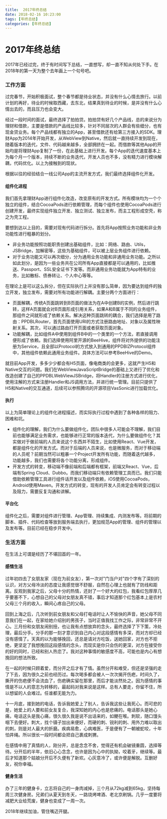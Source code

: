 ```yaml
---
title:  2017年终总结
date: 2018-02-16 10:23:00
tags: [年终总结]
categories: [年终总结]
---
```


# 2017年终总结

2017年已经过完，终于有时间写下总结，一直想写，却一直不知从何处下手。在2018年的第一天为整个去年画上一个句号吧。

### 工作方面

过完春节，开始积极面试，整个春节都是待业状态，并没有什么心情去旅行。以前计划的再好，待业的时候取西藏，去东北，结果真到待业的时候，是并没有什么心情出去的，而且压力也会变大。

经过一段时间的面试，最终选择了拍拍贷。拍拍贷有好几个产品线，总的来说分为理财和借款，主要是借款的产品线比较多，针对不同层次的人群会有些细分，也有现金贷业务。每个产品线都有独立的App，甚至借款还有给第三方接入的SDK。理财App为2014年开始开发，从WebView到Native，然后就一直持续开发到现在，随着版本的迭代，文件、代码越来越多，全部拥挤在一起。而借款等其他App的开始均是将理财App复制了一份，在此基础上进行开发。每个App的迭代速度基本上为每个月一个版本，持续不断的业务迭代，开发人员也不多，没有精力进行模块解耦，代码优化。以上为接触到的现状。

根据以往的经验结合一线公司App的主流开发方式，我们最终选择组件化开发。

#### 组件化进程

我们首先拿理财App进行组件化改造，改变原有的开发方式。所有模块均为一个个独立的组件，结合CocoaPods进行依赖管理，而每个组件也使用CocoaPods进行创建开发，最终实现组件独立开发、独立测试、独立发布，而主工程形成空壳，称之为壳工程。

要想到达以上目的，需要对现有代码进行拆分。首先将App按照业务功能和非业务功能性进行粗暴的划分。

- 非业务功能按照功能职责创建出基础组件，比如：网络、路由、Utils，JSBridge，加解密等，这些为基础组件，可以被上层业务组件进行依赖。
- 对于业务功能又可以再次细分，分为通用业务功能和非通用业务功能。之所以如此划分，是因为一些业务共在公司所有App直接都是可以通用的，比如推送、Passport、SSL安全证书下发等。而非通用业务功能就为App特有的业务，比如散标、债券转让、个人中心等等。

在理论上是可以这么拆分，但在实际执行上并没有那么简单，因为要达到组件的独立开发，独立发布，需要对所有功能进行解耦。主要分两个方面进行：

- 页面解耦，传统A页面跳转到B页面的做法为在A中创建B的实例，然后进行跳转，这样A页面就会对B页面形成引用关系，如果A和B属于不同的业务组件，那组件之间就形成了依赖关系。解决这种页面跳转的耦合，我们选择是用了路由：PPDBLRouter，首先页面使用URI的方式注册路由地址、对象以及属性映射关系。其次，可以通过路由打开页面或者获取页面对象。
- 功能解耦，比如组件A中使用到组件B中的一个类里的一个方法，若直接调用便形成了依赖。我们选择使用阿里开源的BeeHive，组件将对外提供的功能注册为Service，且全部以Protocol的方式放入到通用的PPDBIZProtocol组件中，其他组件依赖此通用业务组件。具体方法可以参考BeeHive的Demo。

就目前App开发，多多少少都会有H5页面，像电商类的会更多，这就产生H5和Native交互的问题。我们在WebViewJavaScriptBridge的基础上又进行了优化和改造创建了自己的PPDBLWebViewJSBridge，将Handler的注册方式进行优化，使用注解的方式来注册Handler和JS调用方法，并进行统一管理。目前只提供了H5和Native的交互通道，后续可以参照腾讯的开源项目VasSonic进行加载优化。

#### 执行

以上为简单理论上的组件化进程描述，而实际执行过程中遇到了各种各样的阻力、困难和坑。

- 组件化的理解，我们为什么要做组件化，团队中很多人可能会不理解，我们目前也能够满足业务需求，也能够进行正常的版本迭代，为什么要做组件化？其实做对于做前端的人员来说这个东西并不陌生，比如使用React、Vue开发，都是组件化的开发方式。而对于后端的人员来说，也是微服务，而对于移动端的人员呢？前期当然可以粗暴一个Project开发所有功能，而随着迭代越多，功能越多，我们也需要将各个功能分离，形成组件。
- 开发方式的转变，移动端不像前端和后端都有框架，前端又React、Vue，后端有Spring Cloud、Dubbo。而我们移动端只有依赖管理工具而已。我们只能借助依赖管理工具进行组件话开发以及组件依赖，iOS使用CocoaPods，Android使用Maven。开发方式的转变，现有的开发人员肯定会有转变过程以及阻力，需要反复沟通和讲解。

#### 平台化

组件化之后，需要对组件进行管理、App管理、持续集成、内测发布等。将前期的脚本、插件、代码检查等放到服务端去执行，更加规范App的管理、组件的管理以及发布等。目前已经在稳步开发中。

### 生活方面

在生活上可谓是经历了不堪回首的一年。

#### 感情生活

过年初四去了女朋友家（现在为前女友），第一次对"门当户对"四个字有了深刻的认识，对方父母冷淡的态度让我感觉很不舒服，自然在心理上也就有了防线和距离。反观到我家之后，父母十分的热情，还封了一个好大的红包，我看红包厚厚几乎要塞不下，心想自己的父母对女朋友真不错，事后才知道那个红包基本上是农村父母三个月的收入，瞬间心疼自己的父母。

回到上海之后，几次听到前女朋友和父母打电话时让人不愉快的声音，她父母不同意我们在一起，在家给她介绍别的男孩子，当时正值我找工作之际，非常非常不开心。三月份和女朋友闹别扭，也让我有点想放弃的念头，最终选择了下下策，冷处理，最后分手。分手的那一刻才意识到自己内心对这段感情有多深，而对方却已经没有感情了。天真的以为能够挽回，还总是请对方吃饭，送她回家，对方也不拒绝，更坚定了我想挽回这段感情的念头，而现实是你只会伤的更深，对方在接受你的好的同时，已经和别人热恋了。我对这种事情的敏感度不高，可能也是内心有想挽回的想法所致。

在一起的时候只顾着爱，而分开之后才有了情。虽然分开和难受，但还是坚强的走了下去，因为很久之前也经历过。每次喝多都会被人一次次揭开伤疤，时间久了，撕开的伤疤便不会流血了，伤疤确实留在那里，而后才能淡然处之。因为感情的事情是不以人的意志为转移的，最起码对我来说是这样。总有人要走，你留不住，所以想留的人会难过。任谁都无能为力。

十一月底，接到她的电话，告诉我她爱上了别人，告诉我这些让我死心。而可悲的是，她爱上的人要和前女友复合，我深知她的内心也是悲痛的。电话那头是她心痛，电话这头是我心痛，很久很久我是说不出话来的，如鲠在喉。刺软，随口馒头咽下去便好。刺大，找个镊子加出来便好，而硬的刺、锐利的刺、用外力难以取出的刺，则是对人最大的折磨。疾病易愈，心病难医，于是便有了一朝被蛇咬，十年怕井绳。所以很长一段时间都会把自己裹成刺猬。

在感情中用了真情的人，刚分开，总是念念不舍，觉得还有机会破镜重圆，选择等待。分开后的半年，依旧心心念念，也许是因为心中的执拗，咬着牙，继续等。最后才知道那个姑娘分开后不久便有了新欢。心灰意冷了，或许便是解脱。互删好友，祝你幸福。

#### 健身生活

办了三年的健身卡，立志将自己的一身肉减掉，三个月从72kg减到65kg，坚持每周三次健身房。兄弟们从夏天到冬天，一路烧烤啤酒、老北京刷锅。几乎一度要将减肥大业给荒废，健身也变成了一周一次。

2018年继续加油，管住嘴迈开腿。
